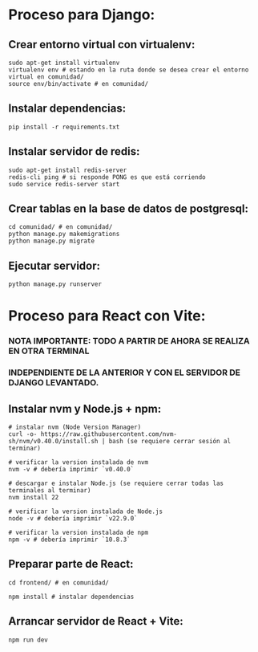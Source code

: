 # Proceso para Django:

## Crear entorno virtual con virtualenv:
```
sudo apt-get install virtualenv
virtualenv env # estando en la ruta donde se desea crear el entorno virtual en comunidad/
source env/bin/activate # en comunidad/
```

## Instalar dependencias:
```
pip install -r requirements.txt
```

## Instalar servidor de redis:
```
sudo apt-get install redis-server
redis-cli ping # si responde PONG es que está corriendo
sudo service redis-server start
```

## Crear tablas en la base de datos de postgresql:
```
cd comunidad/ # en comunidad/
python manage.py makemigrations
python manage.py migrate
```

## Ejecutar servidor:
```
python manage.py runserver
```

# Proceso para React con Vite:

### NOTA IMPORTANTE: TODO A PARTIR DE AHORA SE REALIZA EN OTRA TERMINAL 
###                 INDEPENDIENTE DE LA ANTERIOR Y CON EL SERVIDOR DE DJANGO LEVANTADO.

## Instalar nvm y Node.js + npm:
```
# instalar nvm (Node Version Manager) 
curl -o- https://raw.githubusercontent.com/nvm-sh/nvm/v0.40.0/install.sh | bash (se requiere cerrar sesión al terminar)

# verificar la version instalada de nvm
nvm -v # debería imprimir `v0.40.0`

# descargar e instalar Node.js (se requiere cerrar todas las terminales al terminar)
nvm install 22

# verificar la version instalada de Node.js
node -v # debería imprimir `v22.9.0`

# verificar la version instalada de npm
npm -v # debería imprimir `10.8.3`
```

## Preparar parte de React:
```
cd frontend/ # en comunidad/

npm install # instalar dependencias
```

## Arrancar servidor de React + Vite:
```
npm run dev
```